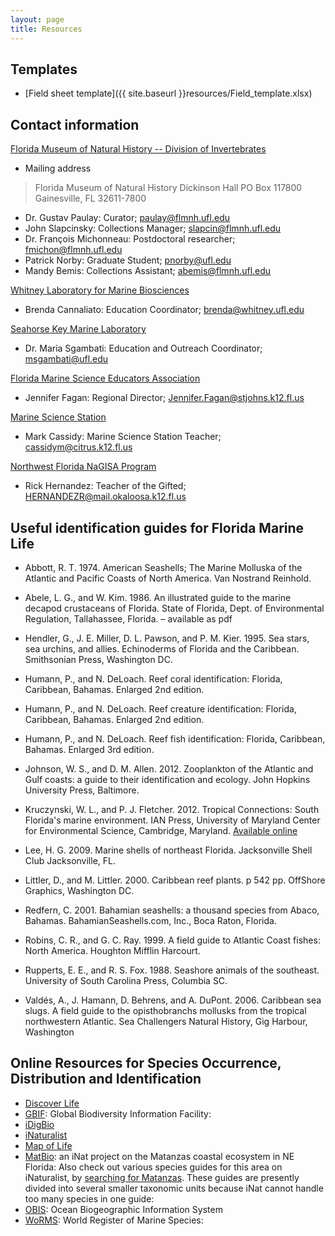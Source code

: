 ```yaml
---
layout: page
title: Resources
---
```


## Templates

- [Field sheet template]({{ site.baseurl }}resources/Field_template.xlsx)


## Contact information


[Florida Museum of Natural History -- Division of Invertebrates](https://www.flmnh.ufl.edu/malacology/)

* Mailing address

> Florida Museum of Natural History
> Dickinson Hall
> PO Box 117800
> Gainesville, FL 32611-7800

* Dr. Gustav Paulay: Curator; 	paulay@flmnh.ufl.edu
* John Slapcinsky: Collections Manager; slapcin@flmnh.ufl.edu
* Dr. François Michonneau: Postdoctoral researcher; fmichon@flmnh.ufl.edu
* Patrick Norby: Graduate Student; pnorby@ufl.edu
* Mandy Bemis: Collections Assistant; abemis@flmnh.ufl.edu


[Whitney Laboratory for Marine Biosciences](http://www.whitney.ufl.edu/)

* Brenda Cannaliato: Education Coordinator; brenda@whitney.ufl.edu


[Seahorse Key Marine Laboratory](https://skml.clas.ufl.edu/)

* Dr. Maria Sgambati: Education and Outreach Coordinator; msgambati@ufl.edu


[Florida Marine Science Educators Association](www.fmsea.org)

* Jennifer Fagan: Regional Director; Jennifer.Fagan@stjohns.k12.fl.us


[Marine Science Station](http://www.citrus.k12.fl.us/mss/)

* Mark Cassidy: Marine Science Station Teacher; cassidym@citrus.k12.fl.us

[Northwest Florida NaGISA Program](http://www.nagisa.gknu.com/)

* Rick Hernandez: Teacher of the Gifted; HERNANDEZR@mail.okaloosa.k12.fl.us


## Useful identification guides for Florida Marine Life

* Abbott, R. T. 1974. American Seashells; The Marine Molluska of the Atlantic and
Pacific Coasts of North America. Van Nostrand Reinhold.

* Abele, L. G., and W. Kim. 1986. An illustrated guide to the marine decapod
crustaceans of Florida. State of Florida, Dept. of Environmental Regulation,
Tallahassee, Florida. – available as pdf

* Hendler, G., J. E. Miller, D. L. Pawson, and P. M. Kier. 1995. Sea stars, sea
urchins, and allies.  Echinoderms of Florida and the Caribbean. Smithsonian
Press, Washington DC.

* Humann, P., and N. DeLoach. Reef coral identification: Florida, Caribbean,
Bahamas. Enlarged 2nd edition.

* Humann, P., and N. DeLoach. Reef creature identification: Florida, Caribbean,
Bahamas. Enlarged 2nd edition.

* Humann, P., and N. DeLoach. Reef fish identification: Florida, Caribbean,
Bahamas. Enlarged 3rd edition.

* Johnson, W. S., and D. M. Allen. 2012. Zooplankton of the Atlantic and Gulf
coasts: a guide to their identification and ecology. John Hopkins University
Press, Baltimore.

* Kruczynski, W. L., and P. J. Fletcher. 2012. Tropical Connections: South
Florida's marine environment. IAN Press, University of Maryland Center for
Environmental Science, Cambridge, Maryland.  [Available online](
http://www.researchgate.net/publication/258294645_Tropical_Connections)

* Lee, H. G. 2009. Marine shells of northeast Florida. Jacksonville Shell Club
Jacksonville, FL.

* Littler, D., and M. Littler. 2000. Caribbean reef plants. p 542 pp. OffShore
Graphics, Washington DC.

* Redfern, C. 2001. Bahamian seashells: a thousand species from Abaco,
Bahamas. BahamianSeashells.com, Inc., Boca Raton, Florida.

* Robins, C. R., and G. C. Ray. 1999. A field guide to Atlantic Coast fishes:
North America.  Houghton Mifflin Harcourt.

* Rupperts, E. E., and R. S. Fox. 1988. Seashore animals of the
southeast. University of South Carolina Press, Columbia SC.

* Valdés, A., J. Hamann, D. Behrens, and A. DuPont. 2006. Caribbean sea slugs. A
field guide to the opisthobranchs mollusks from the tropical northwestern
Atlantic. Sea Challengers Natural History, Gig Harbour, Washington


## Online Resources for Species Occurrence, Distribution and Identification

- [Discover Life](http://www.discoverlife.org/)
- [GBIF](http://www.gbif.org/): Global Biodiversity Information Facility:
- [iDigBio](https://www.idigbio.org/)
- [iNaturalist](http://www.inaturalist.org)
- [Map of Life](https://mol.org/)
- [MatBio](http://www.inaturalist.org/projects/matbio-a-coastal-ecosystem-in-ne-florida):
an iNat project on the Matanzas coastal ecosystem in NE Florida: Also check out
various species guides for this area on iNaturalist, by
[searching for Matanzas](http://www.inaturalist.org/guides/search?utf8=%E2%9C%93&q=matanzas&commit=Search).
These guides are presently divided into several smaller taxonomic units because
iNat cannot handle too many species in one guide:
- [OBIS](http://www.iobis.org/): Ocean Biogeographic Information System
- [WoRMS](http://www.marinespecies.org/): World Register of Marine Species:
